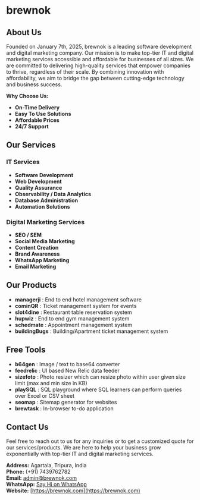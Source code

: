 # brewnok

## About Us

Founded on January 7th, 2025, brewnok is a leading software development and digital marketing company. Our mission is to make top-tier IT and digital marketing services accessible and affordable for businesses of all sizes. We are committed to delivering high-quality services that empower companies to thrive, regardless of their scale. By combining innovation with affordability, we aim to bridge the gap between cutting-edge technology and business success.

**Why Choose Us:**

- **On-Time Delivery**
- **Easy To Use Solutions**
- **Affordable Prices**
- **24/7 Support**

## Our Services

### IT Services

- **Software Development**
- **Web Development**
- **Quality Assurance**
- **Observability / Data Analytics**
- **Database Administration**
- **Automation Solutions**

### Digital Marketing Services

- **SEO / SEM**
- **Social Media Marketing**
- **Content Creation**
- **Brand Awareness**
- **WhatsApp Marketing**
- **Email Marketing**

## Our Products

- **managerji** : End to end hotel management software
- **cominQR** : Ticket management system for events
- **slot4dine** : Restaurant table reservation system
- **hupwiz** : End to end gym management system
- **schedmate** : Appointment management system
- **buildingBugs** : Building/Apartment ticket management system

## Free Tools

- **b64gen** : Image / text to base64 converter
- **feedrelic** : UI based New Relic data feeder
- **sizefoto** : Photo resizer which can resize photo within user given size limit (max and min size in KB)
- **playSQL** : SQL playground where SQL learners can perform queries over Excel or CSV sheet
- **seomap** : Sitemap generator for websites
- **brewtask** : In-browser to-do application

## Contact Us
Feel free to reach out to us for any inquiries or to get a customized quote for our services/products. We are here to help your business grow exponentially with top-tier IT and digital marketing services.<br>

**Address:** Agartala, Tripura, India<br>
**Phone:** (+91) 7439762782<br>
**Email:** admin@brewnok.com<br>
**WhatsApp:** [Say Hi on WhatsApp](https://wa.me/+917439762782)<br>
**Website:** [https://brewnok.com](https://brewnok.com)<br>
